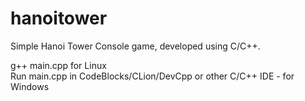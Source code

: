 # hanoitower
Simple Hanoi Tower Console game, developed using C/C++.

g++ main.cpp for Linux <br>
Run main.cpp in CodeBlocks/CLion/DevCpp or other C/C++ IDE - for Windows <br>
